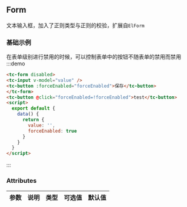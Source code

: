 ## Form

文本输入框，加入了正则类型与正则的校验，扩展自`ElForm`

### 基础示例
在表单级别进行禁用的时候，可以控制表单中的按钮不随表单的禁用而禁用
:::demo
```html
<tc-form disabled>
<tc-input v-model="value" />
<tc-button :forceEnabled="forceEnabled">保存</tc-button>
</tc-form>
<tc-button @click="forceEnabled=!forceEnabled">test</tc-button>
<script>
  export default {
    data() {
      return {
        value: '',
        forceEnabled: true
      }
    }
  }
</script>
```
:::


### Attributes
| 参数 | 说明 | 类型 | 可选值 | 默认值   |
|------  |-----|---- |----- |---- |
